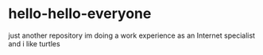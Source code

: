 # hello-hello-everyone
just another repository
im doing a work experience as an Internet specialist
and i like turtles
